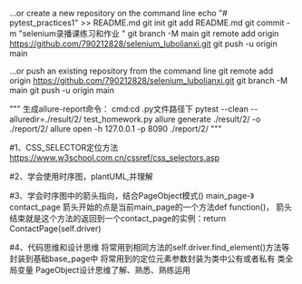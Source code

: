 …or create a new repository on the command line
echo "# pytest_practices1" >> README.md
git init
git add README.md
git commit -m "selenium录播课练习和作业 "
git branch -M main
git remote add origin https://github.com/790212828/selenium_lubolianxi.git
git push -u origin main

…or push an existing repository from the command line
git remote add origin https://github.com/790212828/selenium_lubolianxi.git
git branch -M main
git push -u origin main



"""
生成allure-report命令：
cmd:cd .py文件路径下
pytest --clean --alluredir=./result/2/ test_homework.py
allure generate ./result/2/ -o ./report/2/
allure open -h 127.0.0.1 -p 8090 ./report/2/
"""



#1、CSS_SELECTOR定位方法
https://www.w3school.com.cn/cssref/css_selectors.asp

#2、学会使用时序图，plantUML,并理解

#3、学会时序图中的箭头指向，结合PageObject模式()
main_page-》contact_page
箭头开始的点是当前main_page的一个方法def function()，
箭头结束就是这个方法的返回到一个contact_page的实例：return ContactPage(self.driver) 

#4、代码思维和设计思维
将常用到相同方法的self.driver.find_element()方法等封装到基础base_page中
将常用到的定位元素参数封装为类中公有或者私有 类全局变量
PageObject设计思维了解、熟悉、熟练运用

























